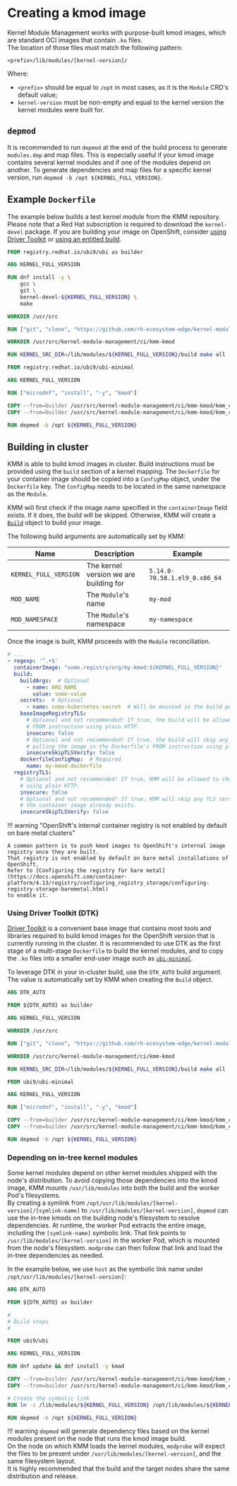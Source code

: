 # Creating a kmod image

Kernel Module Management works with purpose-built kmod images, which are standard OCI images that contain `.ko` files.  
The location of those files must match the following pattern:
```
<prefix>/lib/modules/[kernel-version]/
```

Where:

- `<prefix>` should be equal to `/opt` in most cases, as it is the `Module` CRD's default value;
- `kernel-version` must be non-empty and equal to the kernel version the kernel modules were built for.

## `depmod`

It is recommended to run `depmod` at the end of the build process to generate `modules.dep` and map files.
This is especially useful if your kmod image contains several kernel modules and if one of the modules depend on
another.
To generate dependencies and map files for a specific kernel version, run `depmod -b /opt ${KERNEL_FULL_VERSION}`.

## Example `Dockerfile`

The example below builds a test kernel module from the KMM repository.
Please note that a Red Hat subscription is required to download the `kernel-devel` package.
If you are building your image on OpenShift, consider [using Driver Toolkit](#using-driver-toolkit--dtk-) or [using an 
entitled build](https://cloud.redhat.com/blog/how-to-use-entitled-image-builds-to-build-drivercontainers-with-ubi-on-openshift).

```dockerfile
FROM registry.redhat.io/ubi9/ubi as builder

ARG KERNEL_FULL_VERSION

RUN dnf install -y \
    gcc \
    git \
    kernel-devel-${KERNEL_FULL_VERSION} \
    make

WORKDIR /usr/src

RUN ["git", "clone", "https://github.com/rh-ecosystem-edge/kernel-module-management.git"]

WORKDIR /usr/src/kernel-module-management/ci/kmm-kmod

RUN KERNEL_SRC_DIR=/lib/modules/${KERNEL_FULL_VERSION}/build make all

FROM registry.redhat.io/ubi9/ubi-minimal

ARG KERNEL_FULL_VERSION

RUN ["microdnf", "install", "-y", "kmod"]

COPY --from=builder /usr/src/kernel-module-management/ci/kmm-kmod/kmm_ci_a.ko /opt/lib/modules/${KERNEL_FULL_VERSION}/
COPY --from=builder /usr/src/kernel-module-management/ci/kmm-kmod/kmm_ci_b.ko /opt/lib/modules/${KERNEL_FULL_VERSION}/

RUN depmod -b /opt ${KERNEL_FULL_VERSION}
```

## Building in cluster

KMM is able to build kmod images in cluster.
Build instructions must be provided using the `build` section of a kernel mapping.
The `Dockerfile` for your container image should be copied into a `ConfigMap` object, under the `Dockerfile` key.
The `ConfigMap` needs to be located in the same namespace as the `Module`.

KMM will first check if the image name specified in the `containerImage` field exists.
If it does, the build will be skipped.
Otherwise, KMM will create a [`Build`](https://docs.openshift.com/container-platform/4.12/cicd/builds/build-configuration.html)
object to build your image.

The following build arguments are automatically set by KMM:

| Name                  | Description                            | Example                       |
|-----------------------|----------------------------------------|-------------------------------|
| `KERNEL_FULL_VERSION` | The kernel version we are building for | `5.14.0-70.58.1.el9_0.x86_64` |
| `MOD_NAME`            | The `Module`'s name                    | `my-mod`                      |
| `MOD_NAMESPACE`       | The `Module`'s namespace               | `my-namespace`                |

Once the image is built, KMM proceeds with the `Module` reconciliation.

```yaml
# ...
- regexp: '^.+$'
  containerImage: "some.registry/org/my-kmod:${KERNEL_FULL_VERSION}"
  build:
    buildArgs:  # Optional
      - name: ARG_NAME
        value: some-value
    secrets:  # Optional
      - name: some-kubernetes-secret  # Will be mounted in the build pod as /run/secrets/some-kubernetes-secret.
    baseImageRegistryTLS:
      # Optional and not recommended! If true, the build will be allowed to pull the image in the Dockerfile's
      # FROM instruction using plain HTTP.
      insecure: false
      # Optional and not recommended! If true, the build will skip any TLS server certificate validation when
      # pulling the image in the Dockerfile's FROM instruction using plain HTTP.
      insecureSkipTLSVerify: false
    dockerfileConfigMap:  # Required
      name: my-kmod-dockerfile
  registryTLS:
    # Optional and not recommended! If true, KMM will be allowed to check if the container image already exists
    # using plain HTTP.
    insecure: false
    # Optional and not recommended! If true, KMM will skip any TLS server certificate validation when checking if
    # the container image already exists.
    insecureSkipTLSVerify: false
```

!!! warning "OpenShift's internal container registry is not enabled by default on bare metal clusters"

    A common pattern is to push kmod images to OpenShift's internal image registry once they are built.
    That registry is not enabled by default on bare metal installations of OpenShift.
    Refer to [Configuring the registry for bare metal](https://docs.openshift.com/container-platform/4.13/registry/configuring_registry_storage/configuring-registry-storage-baremetal.html)
    to enable it.

### Using Driver Toolkit (DTK)

[Driver Toolkit](https://docs.openshift.com/container-platform/4.12/hardware_enablement/psap-driver-toolkit.html) is a
convenient base image that contains most tools and libraries required to build kmod images for the OpenShift version
that is currently running in the cluster.
It is recommended to use DTK as the first stage of a multi-stage `Dockerfile` to build the kernel modules, and to copy
the `.ko` files into a smaller end-user image such as [`ubi-minimal`](https://catalog.redhat.com/software/containers/ubi9/ubi-minimal).

To leverage DTK in your in-cluster build, use the `DTK_AUTO` build argument.
The value is automatically set by KMM when creating the `Build` object.

```dockerfile
ARG DTK_AUTO

FROM ${DTK_AUTO} as builder

ARG KERNEL_FULL_VERSION

WORKDIR /usr/src

RUN ["git", "clone", "https://github.com/rh-ecosystem-edge/kernel-module-management.git"]

WORKDIR /usr/src/kernel-module-management/ci/kmm-kmod

RUN KERNEL_SRC_DIR=/lib/modules/${KERNEL_FULL_VERSION}/build make all

FROM ubi9/ubi-minimal

ARG KERNEL_FULL_VERSION

RUN ["microdnf", "install", "-y", "kmod"]

COPY --from=builder /usr/src/kernel-module-management/ci/kmm-kmod/kmm_ci_a.ko /opt/lib/modules/${KERNEL_FULL_VERSION}/
COPY --from=builder /usr/src/kernel-module-management/ci/kmm-kmod/kmm_ci_b.ko /opt/lib/modules/${KERNEL_FULL_VERSION}/

RUN depmod -b /opt ${KERNEL_FULL_VERSION}
```

### Depending on in-tree kernel modules

Some kernel modules depend on other kernel modules shipped with the node's distribution.
To avoid copying those dependencies into the kmod image, KMM mounts `/usr/lib/modules` into both the build and the
worker Pod's filesystems.  
By creating a symlink from `/opt/usr/lib/modules/[kernel-version]/[symlink-name]` to
`/usr/lib/modules/[kernel-version]`, `depmod` can use the in-tree kmods on the building node's filesystem to resolve
dependencies.
At runtime, the worker Pod extracts the entire image, including the `[symlink-name]` symbolic link.
That link points to `/usr/lib/modules/[kernel-version]` in the worker Pod, which is mounted from the node's filesystem.
`modprobe` can then follow that link and load the in-tree dependencies as needed.

In the example below, we use `host` as the symbolic link name under `/opt/usr/lib/modules/[kernel-version]`:

```dockerfile
ARG DTK_AUTO

FROM ${DTK_AUTO} as builder

#
# Build steps
#

FROM ubi9/ubi

ARG KERNEL_FULL_VERSION

RUN dnf update && dnf install -y kmod

COPY --from=builder /usr/src/kernel-module-management/ci/kmm-kmod/kmm_ci_a.ko /opt/lib/modules/${KERNEL_FULL_VERSION}/
COPY --from=builder /usr/src/kernel-module-management/ci/kmm-kmod/kmm_ci_b.ko /opt/lib/modules/${KERNEL_FULL_VERSION}/

# Create the symbolic link
RUN ln -s /lib/modules/${KERNEL_FULL_VERSION} /opt/lib/modules/${KERNEL_FULL_VERSION}/host

RUN depmod -b /opt ${KERNEL_FULL_VERSION}
```

!!! warning
    `depmod` will generate dependency files based on the kernel modules present on the node that runs the kmod image
    build.  
    On the node on which KMM loads the kernel modules, `modprobe` will expect the files to be present under
    `/usr/lib/modules/[kernel-version]`, and the same filesystem layout.  
    It is highly recommended that the build and the target nodes share the same distribution and release.
